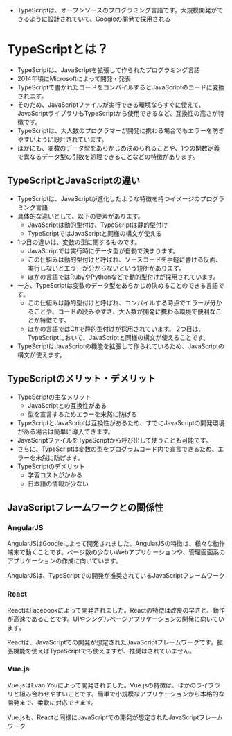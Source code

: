 
- TypeScriptは、オープンソースのプログラミング言語です。大規模開発ができるように設計されていて、Googleの開発で採用される
# TypeScriptとは？
- TypeScriptは、JavaScriptを拡張して作られたプログラミング言語
- 2014年頃にMicrosoftによって開発・発表
- TypeScriptで書かれたコードをコンパイルするとJavaScriptのコードに変換されます。
- そのため、JavaScriptファイルが実行できる環境ならすぐに使えて、JavaScriptライブラリもTypeScriptから使用できるなど、互換性の高さが特徴です。
- TypeScriptは、大人数のプログラマーが開発に携わる場合でもエラーを防ぎやすいように設計されています。
- ほかにも、変数のデータ型をあらかじめ決められることや、1つの関数定義で異なるデータ型の引数を処理できることなどの特徴があります。
## TypeScriptとJavaScriptの違い
- TypeScriptは、JavaScriptが進化したような特徴を持つイメージのプログラミング言語
- 具体的な違いとして、以下の要素があります。
  - JavaScriptは動的型付け、TypeScriptは静的型付け
  - TypeScriptではJavaScriptと同様の構文が使える
- 1つ目の違いは、変数の型に関するものです。
  - JavaScriptでは実行時にデータ型が自動で決まります。
  - この仕組みは動的型付けと呼ばれ、ソースコードを手軽に書ける反面、実行しないとエラーが分からないという短所があります。
  - ほかの言語ではRubyやPythonなどで動的型付けが採用されています。
- 一方、TypeScriptは変数のデータ型をあらかじめ決めることのできる言語です。
  - この仕組みは静的型付けと呼ばれ、コンパイルする時点でエラーが分かることや、コードの読みやすさ、大人数が開発に携わる環境で便利なことが特徴です。
  - ほかの言語ではC#で静的型付けが採用されています。
2つ目は、TypeScriptにおいて、JavaScriptと同様の構文が使えることです。
- TypeScriptはJavaScriptの機能を拡張して作られているため、JavaScriptの構文が使えます。
## TypeScriptのメリット・デメリット
- TypeScriptの主なメリット
  - JavaScriptとの互換性がある
  - 型を宣言するためエラーを未然に防げる
- TypeScriptとJavaScriptは互換性があるため、すでにJavaScriptの開発環境がある場合は簡単に導入できます。
- JavaScriptファイルをTypeScriptから呼び出して使うことも可能です。
- さらに、TypeScriptは変数の型をプログラムコード内で宣言できるため、エラーを未然に防げます。
- TypeScriptのデメリット
  - 学習コストがかかる
  - 日本語の情報が少ない
## JavaScriptフレームワークとの関係性
### AngularJS
AngularJSはGoogleによって開発されました。AngularJSの特徴は、様々な動作端末で動くことです。ページ数の少ないWebアプリケーションや、管理画面系のアプリケーションの作成に向いています。

AngularJSは、TypeScriptでの開発が推奨されているJavaScriptフレームワーク
### React
ReactはFacebookによって開発されました。Reactの特徴は改良の早さと、動作が高速であることです。UIやシングルページアプリケーションの開発に向いています。

Reactは、JavaScriptでの開発が想定されたJavaScriptフレームワークです。拡張機能を使えばTypeScriptでも使えますが、推奨はされていません。

### Vue.js
Vue.jsはEvan Youによって開発されました。Vue.jsの特徴は、ほかのライブラリと組み合わせやすいことです。簡単で小規模なアプリケーションから本格的な開発まで、柔軟に対応できます。

Vue.jsも、Reactと同様にJavaScriptでの開発が想定されたJavaScriptフレームワーク





